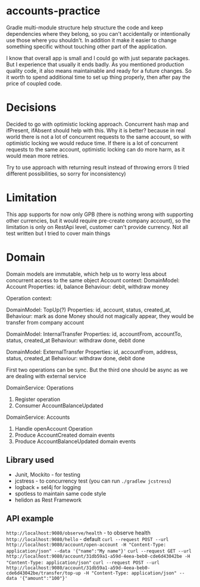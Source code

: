 # accounts-practice

Gradle multi-module structure help structure the code and keep dependencies where they belong,
so you can't accidentally or intentionally use those where you shouldn't.
In addition it make it easier to change something specific without touching other part of the application.

I know that overall app is small and I could go with just separate packages.
But I experience that usually it ends badly.
As you mentioned production quality code, it also means maintainable and ready for a future changes.
So it worth to spend additional time to set up thing properly, then after pay the price of coupled code.

# Decisions
Decided to go with optimistic locking approach. Concurrent hash map and ifPresent, ifAbsent should help with this.
Why it is better? because in real world there is not a lot of concurrent requests to the same account, so with optimistic locking we would reduce time.
If there is a lot of concurrent requests to the same account, optimistic locking can do more harm, as it would mean more retries.

Try to use approach with returning result instead of throwing errors (I tried different possibilities, so sorry for inconsistency)

# Limitation
This app supports for now only GPB (there is nothing wrong with supporting other currencies,
but it would require pre-create company account), so the limitation is only on RestApi level,
customer can't provide currency.
Not all test written but I tried to cover main things

# Domain
Domain models are immutable, which help us to worry less about concurrent access to the same object
Account context:
DomainModel: Account
Properties: id, balance
Behaviour: debit, withdraw money

Operation context:

DomainModel: TopUp(?)
Properties: id, account, status, created_at,
Behaviour: mark as done
Money should not magically appear, they would be transfer from company account

DomainModel: InternalTransfer
Properties: id, accountFrom, accountTo, status, created_at
Behaviour: withdraw done, debit done

DomainModel: ExternalTransfer
Properties: id, accountFrom, address, status, created_at
Behaviour: withdraw done, debit done

First two operations can be sync. But the third one should be async as we are dealing with external service

DomainService: Operations
1. Register operation
2. Consumer AccountBalanceUpdated

DomainService: Accounts
1. Handle openAccount Operation
2. Produce AccountCreated domain events
2. Produce AccountBalanceUpdated domain events

## Library used
- Junit, Mockito - for testing
- jcstress - to concurrency test (you can run `./gradlew jcstress`)
- logback + sel4j for logging
- spotless to maintain same code style
- helidon as Rest Framework

## API example
`http://localhost:9080/observe/health` - to observe health
`http://localhost:9080/hello` - default
`curl --request POST --url http://localhost:9080/account/open-account -H "Content-Type: application/json" --data '{"name":"My name"}'`
`curl --request GET --url http://localhost:9080/account/31db59a1-a59d-4eea-beb0-cde6d43042be -H "Content-Type: application/json"`
`curl --request POST --url http://localhost:9080/account/31db59a1-a59d-4eea-beb0-cde6d43042be/transfer/top-up -H "Content-Type: application/json" --data '{"amount":"100"}'`
